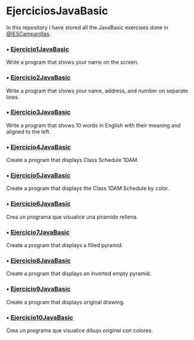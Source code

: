 # EjerciciosJavaBasic
In this repository I have stored all the JavaBasic exercises done in [@IESCampanillas](https://github.com/IESCampanillas).

### • [Ejercicio1JavaBasic](https://github.com/FESEVA/EjerciciosJava/blob/main/EjerciciosJavaBasic/Ejercicio1JavaBasic.java)
Write a program that shows your name on the screen.


### • [Ejercicio2JavaBasic](https://github.com/FESEVA/EjerciciosJava/blob/main/EjerciciosJavaBasic/Ejercicio2JavaBasic.java)
Write a program that shows your name, address, and number on separate lines.


### • [Ejercicio3JavaBasic](https://github.com/FESEVA/EjerciciosJava/blob/main/EjerciciosJavaBasic/Ejercicio3JavaBasic.java)
Write a program that shows 10 words in English with their meaning and aligned to the left.


### • [Ejercicio4JavaBasic](https://github.com/FESEVA/EjerciciosJava/blob/main/EjerciciosJavaBasic/Ejercicio4JavaBasic.java)
Create a program that displays Class Schedule 1DAM.


### • [Ejercicio5JavaBasic](https://github.com/FESEVA/EjerciciosJava/blob/main/EjerciciosJavaBasic/Ejercicio4JavaBasic.java)
Create a program that displays the Class 1DAM Schedule by color.


### • [Ejercicio6JavaBasic](https://github.com/FESEVA/EjerciciosJava/blob/main/EjerciciosJavaBasic/Ejercicio4JavaBasic.java)
Crea un programa que visualice una piramide rellena.


### • [Ejercicio7JavaBasic](https://github.com/FESEVA/EjerciciosJava/blob/main/EjerciciosJavaBasic/Ejercicio4JavaBasic.java)
Create a program that displays a filled pyramid.


### • [Ejercicio8JavaBasic](https://github.com/FESEVA/EjerciciosJava/blob/main/EjerciciosJavaBasic/Ejercicio4JavaBasic.java)
Create a program that displays an inverted empty pyramid.


### • [Ejercicio9JavaBasic](https://github.com/FESEVA/EjerciciosJava/blob/main/EjerciciosJavaBasic/Ejercicio4JavaBasic.java)
Create a program that displays original drawing.


### • [Ejercicio10JavaBasic](https://github.com/FESEVA/EjerciciosJava/blob/main/EjerciciosJavaBasic/Ejercicio4JavaBasic.java)
Crea un programa que visualice dibujo original con colores.


